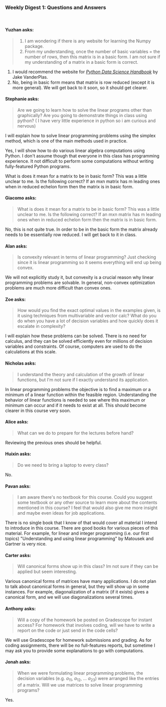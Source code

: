 ### Weekly Digest 1: Questions and Answers

<br/>

#### Yuzhan asks:

> 1. I am wondering if there is any website for learning the Numpy package.
> 2. From my understanding, once the number of basic variables = the number of rows,
>   then this matrix is in a basic form. I am not sure if my understanding of a matrix
>   in a basic form is correct.

1. I would recommend the website for [*Python Data Science Handbook*](https://jakevdp.github.io/PythonDataScienceHandbook/index.html) by Jake VanderPlas.
2. No, being in basic form means that matrix is row reduced (except it is more general).
We will get back to it soon, so it should get clearer.


#### Stephanie asks:

> Are we going to learn how to solve the linear programs other than graphically?
> Are you going to demonstrate things in class using python? ( I have very little experience in python
> so i am curious and nervous)

I will explain how to solve linear programming problems using the simplex method, which is one of the
main methods used in practice.

Yes, I will show how to do various linear algebra computations using Python. I don't assume though
that everyone in this class has programming experience. It not difficult to perform some computations
without writing fully-featured Python programs.

What is does it mean for a matrix to be in basic form? This was a little unclear to me.
Is the following correct?
If an mxn matrix has m leading ones when in reduced echelon form then the matrix is in basic form.


#### Giacomo asks:

> What is does it mean for a matrix to be in basic form? This was a little unclear to me.
> Is the following correct? If an mxn matrix has m leading ones when in reduced echelon form
> then the matrix is in basic form.

No, this is not quite true. In order to be in the basic form the matrix already needs
to be essentially row reduced. I will get back to it in class.

#### Alan asks:

> Is convexity relevant in terms of linear programming? Just checking since it is linear programming
> so it seems everything will end up being convex.

We will not explicitly study it, but convexity is a crucial reason why linear programming
problems are solvable. In general, non-convex optimization problems are much more difficult
than convex ones.


#### Zoe asks:

> How would you find the exact optimal values in the examples given, is it using techniques from multivariable
> and vector calc? What do you do when you have a lot of decision variables and how quickly does it escalate
> in complexity?

I will explain how these problems can be solved. There is no need for calculus, and they can be solved efficiently
even for millions of decision variables and constraints. Of course, computers are used to do the calculations
at this scale.


#### Nicholas asks:

> I understand the theory and calculation of the growth of linear functions, but I'm not sure if I exactly understand
> its application.

In linear programming problems the objective is to find a maximum or a minimum of a linear function within
the feasible region. Understanding the behavior of linear functions is needed to see where this maximum or
minimum can occur and if it needs to exist at all. This should become clearer in this course very soon.


#### Alice asks:

> What can we do to prepare for the lectures before hand?

Reviewing the previous ones should be helpful.


#### Huixin asks:

> Do we need to bring a laptop to every class?

No.


#### Pavan asks:

> I am aware there's no textbook for this course. Could you suggest some textbook
> or any other source to learn more about the contents mentioned in this course?
> I feel that would also give me more insight and maybe even ideas for job applications.

There is no single book that I know of that would cover all material I intend to
introduce in this course. There are good books for various pieces of this material.
For example, for linear and integer programming (i.e. our first topics) "Understanding
and using linear programming" by Matousek and Gartner is very nice.


#### Carter asks:

> Will canonical forms show up in this class? Im not sure if they can be applied but
> seem interesting.

Various canonical forms of matrices have many applications. I do not plan to talk about
canonical forms in general, but they will show up in some instances. For example,
diagonalization of a matrix (if it exists) gives a canonical form, and we will use
diagonalizations several times.


#### Anthony asks:

> Will a copy of the homework be posted on Gradescope for instant access? For homework that
> involves coding, will we have to write a report on the code or just send in the code cells?

We will use Gradescope for homework submissions and grading. As for coding assignments,
there will be no full-features reports, but sometime I may ask you to provide some explanations
to go with computations.


#### Jonah asks:

> When we were formulating linear programming problems, the decision variables (e.g. $a_{11}$, $a_{12}$, ... $a_{23}$)
> were arranged like the entries of a matrix. Will we use matrices to solve linear programming programs?

Yes.